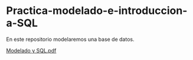 # Practica-modelado-e-introduccion-a-SQL
En este repositorio modelaremos una base de datos.









[Modelado y SQL.pdf](https://github.com/MireiaHernandezLozano/Practica-modelado-e-introduccion-a-SQL/files/10126625/Modelado.y.SQL.pdf)

